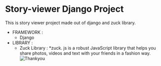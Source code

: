 # Story-viewer Django Project
This is story viewer project made out of django and zuck library.
* FRAMEWORK :
  * Django
* LIBRARY :
  * Zuck Library :
    *zuck. js is a robust JavaScript library that helps you share photos, videos and text with your friends in a fashion way.
![Thankyou](https://thumbs.dreamstime.com/b/thank-you-heart-icon-stock-vector-thank-you-heart-icon-vector-164556606.jpg)
